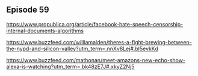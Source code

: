 ## Episode 59

https://www.propublica.org/article/facebook-hate-speech-censorship-internal-documents-algorithms

https://www.buzzfeed.com/williamalden/theres-a-fight-brewing-between-the-nypd-and-silicon-valley?utm_term=.nnXv8Lej#.bl5evkKd

https://www.buzzfeed.com/mathonan/meet-amazons-new-echo-show-alexa-is-watching?utm_term=.bk48zE7J#.xkyZ2Nj5
